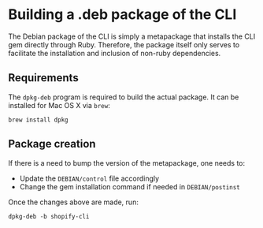 # Building a .deb package of the CLI

The Debian package of the CLI is simply a metapackage that installs the CLI gem directly through Ruby. Therefore, 
the package itself only serves to facilitate the installation and inclusion of non-ruby dependencies.

## Requirements

The `dpkg-deb` program is required to build the actual package. It can be installed for Mac OS X via `brew`:

```
brew install dpkg
```

## Package creation

If there is a need to bump the version of the metapackage, one needs to:

* Update the `DEBIAN/control` file accordingly
* Change the gem installation command if needed in `DEBIAN/postinst`

Once the changes above are made, run:

```
dpkg-deb -b shopify-cli
```